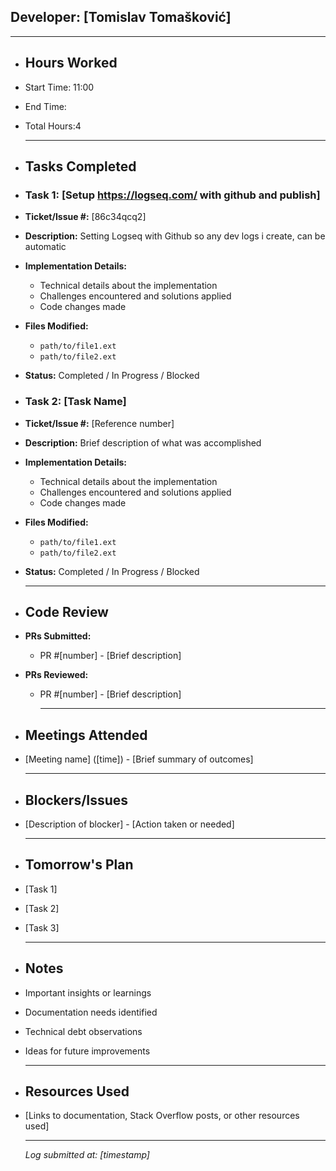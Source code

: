 ## Developer: [Tomislav Tomašković]

---
- ## Hours Worked
- Start Time: 11:00
- End Time:
- Total Hours:4
  
  ---
- ## Tasks Completed
- ### Task 1: [Setup https://logseq.com/ with github and publish]
- **Ticket/Issue #:** [86c34qcq2]
- **Description:** Setting Logseq with Github so any dev logs i create, can be automatic
- **Implementation Details:**
	- Technical details about the implementation
	- Challenges encountered and solutions applied
	- Code changes made
- **Files Modified:**
	- `path/to/file1.ext`
	- `path/to/file2.ext`
- **Status:** Completed / In Progress / Blocked
- ### Task 2: [Task Name]
- **Ticket/Issue #:** [Reference number]
- **Description:** Brief description of what was accomplished
- **Implementation Details:**
	- Technical details about the implementation
	- Challenges encountered and solutions applied
	- Code changes made
- **Files Modified:**
	- `path/to/file1.ext`
	- `path/to/file2.ext`
- **Status:** Completed / In Progress / Blocked
  
  ---
- ## Code Review
- **PRs Submitted:**
	- PR #[number] - [Brief description]
- **PRs Reviewed:**
	- PR #[number] - [Brief description]
	  
	  ---
- ## Meetings Attended
- [Meeting name] ([time]) - [Brief summary of outcomes]
  
  ---
- ## Blockers/Issues
- [Description of blocker] - [Action taken or needed]
  
  ---
- ## Tomorrow's Plan
- [Task 1]
- [Task 2]
- [Task 3]
  
  ---
- ## Notes
- Important insights or learnings
- Documentation needs identified
- Technical debt observations
- Ideas for future improvements
  
  ---
- ## Resources Used
- [Links to documentation, Stack Overflow posts, or other resources used]
  
  ---
  
  *Log submitted at: [timestamp]*